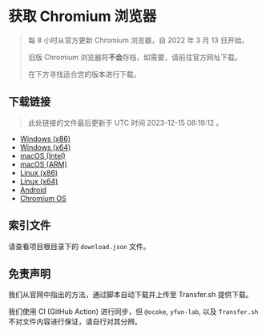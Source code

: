 # 获取 Chromium 浏览器

> 每 8 小时从官方更新 Chromium 浏览器，自 2022 年 3 月 13 日开始。
> 
> 旧版 Chromium 浏览器将**不会**存档，如需要，请前往官方网址下载。
>
> 在下方寻找适合您的版本进行下载。

## 下载链接

> 此处链接的文件最后更新于 UTC 时间 2023-12-15 08:19:12
。

- [Windows (x86)](https://transfer.sh/RjVPINlKUp/Win.zip)
- [Windows (x64)](https://transfer.sh/heKFKnTcC5/Win_x64.zip)
- [macOS (Intel)](https://transfer.sh/9oJBx7BEPi/Mac.zip)
- [macOS (ARM)](https://transfer.sh/tTmCP5GX9H/Mac_Arm.zip)
- [Linux (x86)](https://transfer.sh/q2jDwzub3K/Linux.zip)
- [Linux (x64)](https://transfer.sh/Rf12FcapRL/Linux_x64.zip)
- [Android](https://transfer.sh/rIeTzVktRM/Android.zip)
- [Chromium OS](https://transfer.sh/mWNxsR4BwH/Linux_ChromiumOS_Full.zip)

## 索引文件

请查看项目根目录下的 `download.json` 文件。

## 免责声明

我们从官网中指出的方法，通过脚本自动下载并上传至 Transfer.sh 提供下载。

我们使用 CI (GitHub Action) 进行同步，但 `@ocoke`, `yfun-lab`, 以及 `Transfer.sh` 不对文件内容进行保证，请自行对其分辨。
